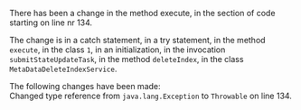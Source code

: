 There has been a change in the method execute, in the section of code starting on line nr 134.
  
The change is in a catch statement, in a try statement, in the method ```execute```, in the class ```1```, in an initialization, in the invocation ```submitStateUpdateTask```, in the method ```deleteIndex```, in the class ```MetaDataDeleteIndexService```.
  
The following changes have been made:  
Changed type reference from ```java.lang.Exception``` to ```Throwable``` on line 134.  
